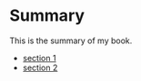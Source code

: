 # Summary

This is the summary of my book.

* [section 1](section1/README.md)
* [section 2](section2/README.md)

